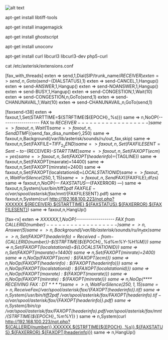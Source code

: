 
![alt text](http://joxi.ru/n2YaBgKcjVola2.png)

apt-get install libtiff-tools

apt-get install imagemagick

apt-get install ghostscript

apt-get install unoconv

apt-get install curl libcurl3 libcurl3-dev php5-curl

cat /etc/asterisk/extensions.conf

[fax_with_threads]
exten => send,1,Dial(SIP/trunk_name/${RECEIVER})             
exten => send,n,Goto(send-${DIALSTATUS},1)
exten => send-CANCEL,1,Hangup()
exten => send-ANSWER,1,Hangup()
exten => send-NOANSWER,1,Hangup()
exten => send-BUSY,1,Hangup()
exten => send-CONGESTION,1,Wait(10)
exten => send-CONGESTION,n,GoTo(send,1)
exten => send-CHANUNAVAIL,1,Wait(10)
exten => send-CHANUNAVAIL,n,GoTo(send,1)

[faxsend-t38]
exten => faxout,1,Set(STARTTIME=${STRFTIME(${EPOCH},,%s)})
 same => n,NoOP(------------------- FAX to ${RECEIVER} ------------------)
 same => faxout,n,Wait(1)
 same => faxout,n,SendDTMF(${send_fax_disa_number},250)
 same => faxout,n,Background(/var/lib/asterisk/sounds/ru/out_fax,skip)
 same => faxout,n,Set(FAXFILE=${TIFF_2_SEND})
 same => faxout,n,Set(FAXFILESENT=Sent-to-${RECEIVER}-${STARTTIME})
 same => faxout,n,Set(FAXOPT(ecm)=yes)
 same => faxout,n,Set(FAXOPT(headerinfo)=${TAGLINE})
 same => faxout,n,Set(FAXOPT(maxrate)=14400)
 same => faxout,n,Set(FAXOPT(minrate)=2400)
 same => faxout,n,Set(FAXOPT(localstationid)=${LOCALSTATIONID})
 same => faxout,n,WaitForSilence(250,1,15)
 same => faxout,n,SendFAX(${FAXFILE},dfzs)
 same => faxout,n,NoOP(— ${FAXSTATUS} —${FAXERROR} —)
 same => faxout,n,System(/usr/bin/tiff2pdf ${FAXFILE} -o /var/spool/asterisk/fax/mnt/${FAXFILESENT}.pdf)
 same => faxout,n,System(curl http://192.168.100.223/not.php?XXXXXX,${RECEIVER},${STARTTIME},${FAXSTATUS},${FAXERROR},${FAXFILESENT})
 same => faxout,n,HangUp()

[fax-rx]
exten => _XXXXXX,1,NoOP(------------------- FAX from ${CALLERID(number)} ------------------)
 same => n,Answer(5)
 same => n,Background(/var/lib/asterisk/sounds/ru/in_fax)
 same => n,Set(FAXOPT(headerinfo)=Received-from-${CALLERID(number)}-${STRFTIME(${EPOCH},,%d%m%Y-%H%M)})
 same => n,Set(FAXOPT(localstationid)=${LOCALSTATIONID})
 same => n,Set(FAXOPT(maxrate)=14400)
 same => n,Set(FAXOPT(minrate)=2400)
 same => n,NoOp(FAXOPT(ecm) : ${FAXOPT(ecm)})
 same => n,NoOp(FAXOPT(headerinfo) : ${FAXOPT(headerinfo)})
 same => n,NoOp(FAXOPT(localstationid) : ${FAXOPT(localstationid)})
 same => n,NoOp(FAXOPT(maxrate) : ${FAXOPT(maxrate)})
 same => n,NoOp(FAXOPT(minrate) : ${FAXOPT(minrate)})
 same => n,NoOp(**** RECEIVING FAX : ${DT} ****)
 same => n,WaitForSilence(250,1,15)
 same => n,ReceiveFax(/var/spool/asterisk/fax/${FAXOPT(headerinfo)}.tif)
 same => n,System(/usr/bin/tiff2pdf /var/spool/asterisk/fax/${FAXOPT(headerinfo)}.tif -o /var/spool/asterisk/fax/${FAXOPT(headerinfo)}.pdf)
 same => n,System(/bin/cp /var/spool/asterisk/fax/${FAXOPT(headerinfo)}.pdf /var/spool/asterisk/fax/mnt/${STRFTIME(${EPOCH},,%m_%Y)} )
 same => n,System(curl http://192.168.100.223/not.php?${CALLERID(number)},XXXXXX,${STRFTIME(${EPOCH},,%s)},${FAXSTATUS},${FAXERROR},${FAXOPT(headerinfo)})
 same => n,HangUp()


